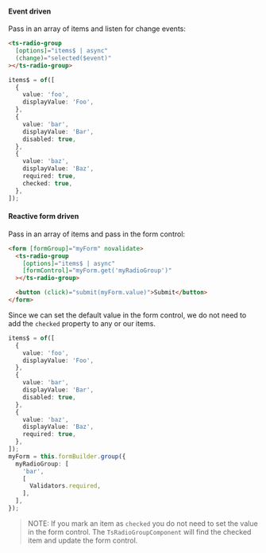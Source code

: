 #### Event driven

Pass in an array of items and listen for change events:

```html
<ts-radio-group
  [options]="items$ | async"
  (change)="selected($event)"
></ts-radio-group>
```

```typescript
items$ = of([
  {
    value: 'foo',
    displayValue: 'Foo',
  },
  {
    value: 'bar',
    displayValue: 'Bar',
    disabled: true,
  },
  {
    value: 'baz',
    displayValue: 'Baz',
    required: true,
    checked: true,
  },
]);
```


#### Reactive form driven

Pass in an array of items and pass in the form control:

```html
<form [formGroup]="myForm" novalidate>
  <ts-radio-group
    [options]="items$ | async"
    [formControl]="myForm.get('myRadioGroup')"
  ></ts-radio-group>

  <button (click)="submit(myForm.value)">Submit</button>
</form>
```

Since we can set the default value in the form control, we do not need to add the `checked` property
to any or our items.

```typescript
items$ = of([
  {
    value: 'foo',
    displayValue: 'Foo',
  },
  {
    value: 'bar',
    displayValue: 'Bar',
    disabled: true,
  },
  {
    value: 'baz',
    displayValue: 'Baz',
    required: true,
  },
]);
myForm = this.formBuilder.group({
  myRadioGroup: [
    'bar',
    [
      Validators.required,
    ],
  ],
});
```

> NOTE: If you mark an item as `checked` you do not need to set the value in the form control. The
> `TsRadioGroupComponent` will find the checked item and update the form control.

